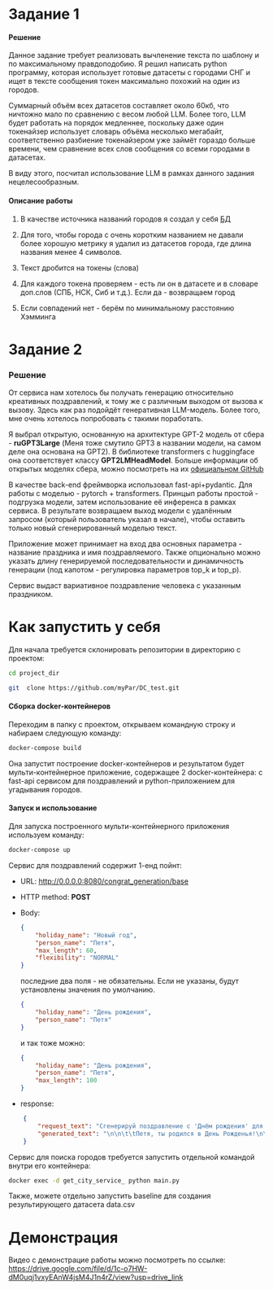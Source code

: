 # Задание 1

#### Решение

Данное задание требует реализовать вычленение текста по шаблону и по максимальному правдоподобию. Я решил написать python программу, которая использует готовые датасеты с городами СНГ и ищет в тексте сообщения токен максимально похожий на один из городов. 

Суммарный объём всех датасетов составляет около 60кб, что ничтожно мало по сравнению с весом любой LLM. Более того, LLM будет работать на порядок медленнее, поскольку даже один токенайзер использует словарь объёма несколько мегабайт, соответственно разбиение токенайзером уже займёт гораздо больше времени, чем сравнение всех слов сообщения со всеми городами в датасетах.

В виду этого, посчитал использование LLM в рамках данного задания нецелесообразным.

#### Описание работы
1. В качестве источника названий городов я создал у себя [БД](https://github.com/Legostaev/contry_region_city/blob/master/script.sql)

2. Для того, чтобы города с очень коротким названием не давали более хорошую метрику я удалил из датасетов города, где длина названия менее 4 символов.

3. Текст дробится на токены (слова)

4. Для каждого токена проверяем - есть ли он в датасете и в словаре доп.слов (СПБ, НСК, Сиб и т.д.). Если да - возвращаем город

5. Если совпадений нет - берём по минимальному расстоянию Хэмминга

# Задание 2

### Решение

От сервиса нам хотелось бы получать генерацию относительно креативных поздравлений, к тому же с различным выходом от вызова к вызову. Здесь как раз подойдёт генеративная LLM-модель. Более того, мне очень хотелось попробовать с такими поработать.

Я выбрал открытую, основанную на архитектуре GPT-2 модель от сбера - **ruGPT3Large** (Меня тоже смутило GPT3 в названии модели, на самом деле она основана на GPT2). В библиотеке transformers с huggingface она соответствует классу **GPT2LMHeadModel**. Больше информации об открытых моделях сбера, можно посмотреть на их [официальном GitHub](https://github.com/ai-forever/ru-gpts)

В качестве back-end фреймворка использовал fast-api+pydantic. Для работы с моделью - pytorch + transformers. Принцып работы простой - подгрузка модели, затем использование её инференса в рамках сервиса. В результате возвращаем выход модели с удалённым запросом (который пользователь указал в начале), чтобы оставить только новый сгенерированный моделью текст.

Приложение может принимает на вход два основных параметра - название праздника и имя поздравляемого. Также опционально можно указать длину генерируемой последовательности и динамичность генерации (под капотом - регулировка параметров top_k и top_p).

Сервис выдаст вариативное поздравление человека с указанным праздником.

# Как запустить у себя

Для начала требуется склонировать репозитории в директорию с проектом:

```bash
cd project_dir

git  clone https://github.com/myPar/DC_test.git
```

#### Сборка docker-контейнеров

Переходим в папку с проектом, открываем командную строку и набираем следующую команду:

```bash
docker-compose build
```

Она запустит построение docker-контейнеров и результатом будет мульти-контейнерное приложение, содержащее 2 docker-контейнера: с fast-api сервисом для поздравлений и python-приложением для угадывания городов.

#### Запуск и использование

Для запуска построенного мульти-контейнерного приложения используем команду:

```bash
docker-compose up
```

Сервис для поздравлений содержит 1-енд пойнт:
* URL: http://0.0.0.0:8080/congrat_generation/base
* HTTP method: __POST__
* Body:
    ```json
    {
        "holiday_name": "Новый год",
        "person_name": "Петя",
        "max_length": 60,
        "flexibility": "NORMAL"
    }
    ```
    последние два поля - не обязательны. Если не указаны, будут установлены значения по умолчанию.

    ```json
    {
        "holiday_name": "День рождения",
        "person_name": "Петя"
    }
    ```

    и так тоже можно:
    ```json
    {
        "holiday_name": "День рождения",
        "person_name": "Петя",
        "max_length": 100
    }
    ```
* response:
```json
    {
        "request_text": "Сгенерируй поздравление с 'Днём рождения' для Пети:",
        "generated_text": "\n\n\t\tПетя, ты родился в День Рожденья!\n\t\t   Поздравляем тебя от всей души!\n\t\t                Поздравляем и желаем долгих лет жизни!\n\t\t\n\t\tПусть у тебя всегда будет день рожденья —\n\t\t      Веселый, радостный, весёлый!\n                И пусть тебе никогда не надоест жить на белом свете!\n\n\n*"
    }
```

Сервис для поиска городов требуется запустить отдельной командой внутри его контейнера:
```bash
docker exec -d get_city_service_ python main.py
```

Также, можете отдельно запустить baseline для создания результирующего датасета data.csv

# Демонстрация

Видео с демонстрацие работы можно посмотреть по ссылке:
https://drive.google.com/file/d/1c-o7HW-dM0uqj1vxyEAnW4jsM4J1n4rZ/view?usp=drive_link

